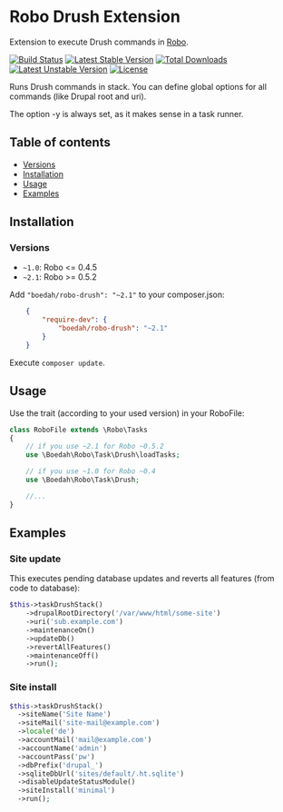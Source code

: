 # Robo Drush Extension

Extension to execute Drush commands in [Robo](https://github.com/Codegyre/Robo).

[![Build Status](https://travis-ci.org/boedah/robo-drush.svg?branch=master)](https://travis-ci.org/boedah/robo-drush) [![Latest Stable Version](https://poser.pugx.org/boedah/robo-drush/v/stable.png)](https://packagist.org/packages/boedah/robo-drush) [![Total Downloads](https://poser.pugx.org/boedah/robo-drush/downloads.png)](https://packagist.org/packages/boedah/robo-drush) [![Latest Unstable Version](https://poser.pugx.org/boedah/robo-drush/v/unstable.png)](https://packagist.org/packages/boedah/robo-drush) [![License](https://poser.pugx.org/boedah/robo-drush/license.png)](https://packagist.org/packages/boedah/robo-drush)

Runs Drush commands in stack. You can define global options for all commands (like Drupal root and uri).

The option -y is always set, as it makes sense in a task runner.

## Table of contents

- [Versions](#versions)
- [Installation](#installation)
- [Usage](#usage)
- [Examples](#examples)

## Installation

### Versions

- `~1.0`: Robo <= 0.4.5
- `~2.1`: Robo >= 0.5.2

Add `"boedah/robo-drush": "~2.1"` to your composer.json:

```json
    {
        "require-dev": {
            "boedah/robo-drush": "~2.1"
        }
    }
```

Execute `composer update`.

## Usage

Use the trait (according to your used version) in your RoboFile:

```php
class RoboFile extends \Robo\Tasks
{
    // if you use ~2.1 for Robo ~0.5.2
    use \Boedah\Robo\Task\Drush\loadTasks;

    // if you use ~1.0 for Robo ~0.4
    use \Boedah\Robo\Task\Drush;

    //...
}
```

## Examples

### Site update

This executes pending database updates and reverts all features (from code to database):

```php
$this->taskDrushStack()
    ->drupalRootDirectory('/var/www/html/some-site')
    ->uri('sub.example.com')
    ->maintenanceOn()
    ->updateDb()
    ->revertAllFeatures()
    ->maintenanceOff()
    ->run();
```

### Site install

```php
$this->taskDrushStack()
  ->siteName('Site Name')
  ->siteMail('site-mail@example.com')
  ->locale('de')
  ->accountMail('mail@example.com')
  ->accountName('admin')
  ->accountPass('pw')
  ->dbPrefix('drupal_')
  ->sqliteDbUrl('sites/default/.ht.sqlite')
  ->disableUpdateStatusModule()
  ->siteInstall('minimal')
  ->run();
```
